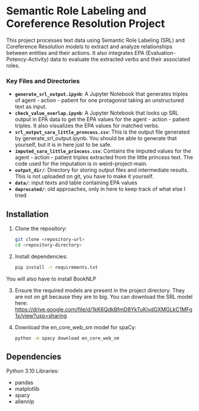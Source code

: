 # Semantic Role Labeling and Coreference Resolution Project

This project processes text data using Semantic Role Labeling (SRL) and Coreference Resolution models to extract and analyze relationships between entities and their actions. It also integrates EPA (Evaluation-Potency-Activity) data to evaluate the extracted verbs and their associated roles.


### Key Files and Directories

- **`generate_srl_output.ipynb`**: A Jupyter Notebook that generates triples of agent - action - patient for one protagonist taking an unstructured text as input. 
- **`check_value_overlap.ipynb`**: A Jupyter Notebook that looks up SRL output in EPA data to get the EPA values for the agent - action - patient triples. It also visualizes the EPA values for matched verbs.
- **`srl_output_sara_little_proncess.csv`**: This is the output file generated by generate_srl_output.ipynb. You should be able to generate that yourself, but it is in here just to be safe.
- **`imputed_sara_little_princess.csv`**: Contains the imputed values for the agent - action - patient triples extracted from the little princess text. The code used for the imputation is in weird-project-main. 
- **`output_dir/`**: Directory for storing output files and intermediate results. This is not uploaded on git, you have to make it yourself.
- **`data/`**: input texts and table containing EPA values
- **`deprecated/`**: old approaches, only in here to keep track of what else I tried

## Installation

1. Clone the repository:
   ```bash
   git clone <repository-url>
   cd <repository-directory>

2. Install dependencies:
    ```bash
    pip install -r requirements.txt 
You will also have to install BookNLP

3. Ensure the required models are present in the project directory. They are not on git because they are to big. You can download the SRL model here: https://drive.google.com/file/d/1kK6QdkBfmD8YkTuKivdGXMGLkC1MFg1x/view?usp=sharing 

4. Download the en_core_web_sm model for spaCy:
    ```bash
    python -m spacy download en_core_web_sm

## Dependencies
Python 3.10
Libraries:
- pandas
- matplotlib
- spacy
- allennlp


